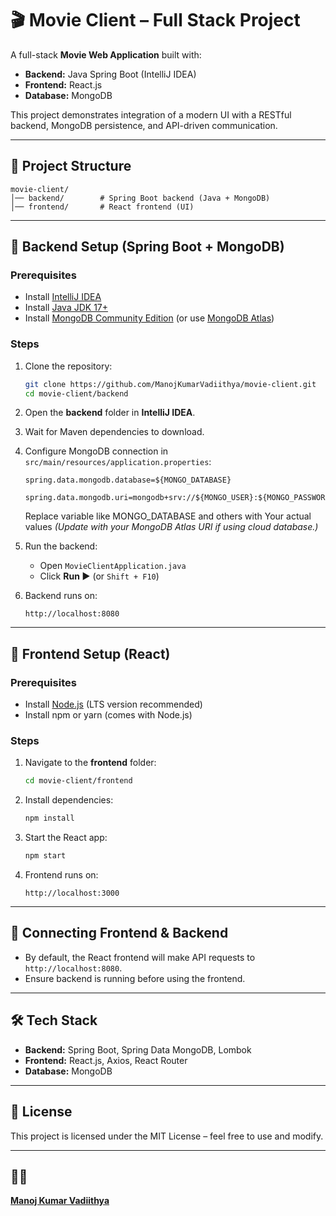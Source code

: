 # 🎬 Movie Client – Full Stack Project

A full-stack **Movie Web Application** built with:
- **Backend:** Java Spring Boot (IntelliJ IDEA)
- **Frontend:** React.js
- **Database:** MongoDB

This project demonstrates integration of a modern UI with a RESTful backend, MongoDB persistence, and API-driven communication.

---

## 📂 Project Structure
```
movie-client/
│── backend/        # Spring Boot backend (Java + MongoDB)
│── frontend/       # React frontend (UI)
```

---

## 🚀 Backend Setup (Spring Boot + MongoDB)

### Prerequisites
- Install [IntelliJ IDEA](https://www.jetbrains.com/idea/download/)
- Install [Java JDK 17+](https://adoptium.net/)  
- Install [MongoDB Community Edition](https://www.mongodb.com/try/download/community) (or use [MongoDB Atlas](https://www.mongodb.com/atlas))

### Steps
1. Clone the repository:
   ```bash
   git clone https://github.com/ManojKumarVadiithya/movie-client.git
   cd movie-client/backend
   ```

2. Open the **backend** folder in **IntelliJ IDEA**.

3. Wait for Maven dependencies to download.

4. Configure MongoDB connection in `src/main/resources/application.properties`:
   ```properties
   spring.data.mongodb.database=${MONGO_DATABASE}
    spring.data.mongodb.uri=mongodb+srv://${MONGO_USER}:${MONGO_PASSWORD}@${MONGO_CLUSTER}
   ```
    Replace variable like MONGO_DATABASE and others with Your actual values
   *(Update with your MongoDB Atlas URI if using cloud database.)*

5. Run the backend:
   - Open `MovieClientApplication.java`
   - Click **Run ▶** (or `Shift + F10`)

6. Backend runs on:
   ```
   http://localhost:8080
   ```

---

## 🎨 Frontend Setup (React)

### Prerequisites
- Install [Node.js](https://nodejs.org/) (LTS version recommended)
- Install npm or yarn (comes with Node.js)

### Steps
1. Navigate to the **frontend** folder:
   ```bash
   cd movie-client/frontend
   ```

2. Install dependencies:
   ```bash
   npm install
   ```

3. Start the React app:
   ```bash
   npm start
   ```

4. Frontend runs on:
   ```
   http://localhost:3000
   ```

---

## 🔗 Connecting Frontend & Backend
- By default, the React frontend will make API requests to `http://localhost:8080`.  
- Ensure backend is running before using the frontend.

---

## 🛠️ Tech Stack
- **Backend:** Spring Boot, Spring Data MongoDB, Lombok
- **Frontend:** React.js, Axios, React Router
- **Database:** MongoDB

---

## 📜 License
This project is licensed under the MIT License – feel free to use and modify.

---

## 👨‍💻 
**[Manoj Kumar Vadiithya](https://github.com/ManojKumarVadiithya)**
